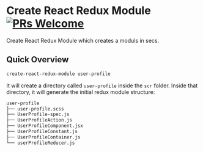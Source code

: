 # Create React Redux Module [![PRs Welcome](https://img.shields.io/badge/PRs-welcome-green.svg)](https://github.com/vnoitkumar/create-react-redux-module/pulls)

Create React Redux Module which creates a moduls in secs.

## Quick Overview

```sh
create-react-redux-module user-profile
```

It will create a directory called `user-profile` inside the `scr` folder.
Inside that directory, it will generate the initial redux module structure:

```sh
user-profile
├── user-profile.scss
├── UserProfile-spec.js
├── UserProfileAction.js
├── UserProfileComponent.jsx
├── UserProfileConstant.js
├── UserProfileContainer.js
└── userProfileReducer.js
```
